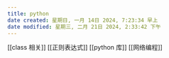 ```yaml
---
title: python
date created: 星期日, 一月 14日 2024, 7:23:34 早上
date modified: 星期三, 二月 21日 2024, 2:33:42 下午
---
```


[[class 相关]]
[[正则表达式]]
[[python 库]]
[[网络编程]]